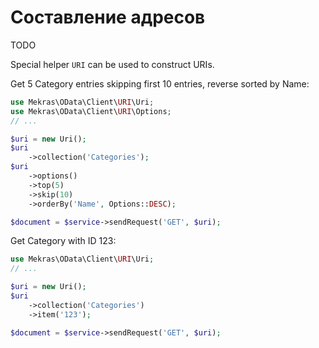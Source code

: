 # Составление адресов

TODO

Special helper `URI` can be used to construct URIs.

Get 5 Category entries skipping first 10 entries, reverse sorted by Name: 

```php
use Mekras\OData\Client\URI\Uri;
use Mekras\OData\Client\URI\Options;
// ...

$uri = new Uri();
$uri
    ->collection('Categories');
$uri
    ->options()
    ->top(5)
    ->skip(10)
    ->orderBy('Name', Options::DESC);

$document = $service->sendRequest('GET', $uri); 
```

Get Category with ID 123: 

```php
use Mekras\OData\Client\URI\Uri;
// ...

$uri = new Uri();
$uri
    ->collection('Categories')
    ->item('123');

$document = $service->sendRequest('GET', $uri);
```
